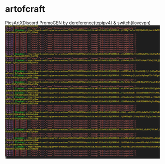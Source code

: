 # artofcraft
PicsArtXDiscord PromoGEN by dereference(tcpipv4) &amp; switch(ilovevpn)
![In Work:](https://raw.githubusercontent.com/dereference216/artofcraft/main/image%20(1).png)

